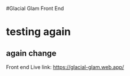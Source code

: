 #Glacial Glam Front End

# testing again

## again change

Front end Live link: https://glacial-glam.web.app/
